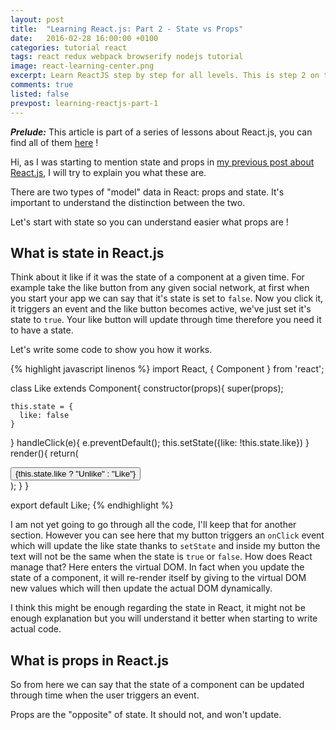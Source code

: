 ```yaml
---
layout: post
title:  "Learning React.js: Part 2 - State vs Props"
date:   2016-02-28 16:00:00 +0100
categories: tutorial react
tags: react redux webpack browserify nodejs tutorial
image: react-learning-center.png
excerpt: Learn ReactJS step by step for all levels. This is step 2 on this course where I will explain you the difference between state and props in React.
comments: true
listed: false
prevpost: learning-reactjs-part-1
---
```

_**Prelude:**_ This article is part of a series of lessons about React.js, you can find all of them [here]({{site.baseurl}}/learning-reactjs/) !

Hi, as I was starting to mention state and props in [my previous post about React.js]({{site.baseurl}}/learning-reactjs-part-1/), I will try to explain you what these are.

There are two types of "model" data in React: props and state. It's important to understand the distinction between the two.

Let's start with state so you can understand easier what props are !

## What is state in React.js

Think about it like if it was the state of a component at a given time. For example take the like button from any given social network, at first when you start your app we can say that it's state is set to `false`. Now you click it, it triggers an event and the like button becomes active, we've just set it's state to `true`. Your like button will update through time therefore you need it to have a state.

Let's write some code to show you how it works.

{% highlight javascript linenos %}
import React, { Component } from 'react';

class Like extends Component{
  constructor(props){
    super(props);

    this.state = {
      like: false
    }
  }
  handleClick(e){
    e.preventDefault();
    this.setState({like: !this.state.like})
  }
  render(){
    return(
      <div>
        <button onClick={this.handleClick}>
          {this.state.like ? "Unlike" : "Like"}
        </button>
      </div>
    );
  }
}

export default Like;
{% endhighlight %}

I am not yet going to go through all the code, I'll keep that for another section. However you can see here that my button triggers an `onClick` event which will update the like state thanks to `setState` and inside my button the text will not be the same when the state is `true` or `false`. How does React manage that? Here enters the virtual DOM. In fact when you update the state of a component, it will re-render itself by giving to the virtual DOM new values which will then update the actual DOM dynamically.

I think this might be enough regarding the state in React, it might not be enough explanation but you will understand it better when starting to write actual code.

## What is props in React.js

So from here we can say that the state of a component can be updated through time when the user triggers an event.

Props are the "opposite" of state. It should not, and won't update.

